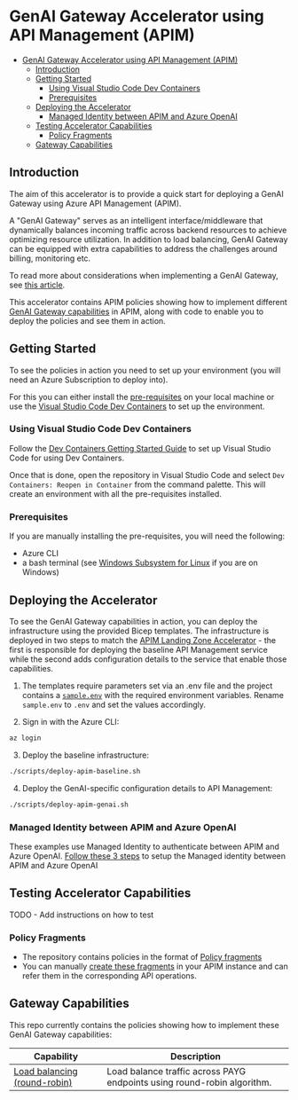 # GenAI Gateway Accelerator using API Management (APIM)

- [GenAI Gateway Accelerator using API Management (APIM)](#genai-gateway-accelerator-using-api-management-apim)
	- [Introduction](#introduction)
	- [Getting Started](#getting-started)
		- [Using Visual Studio Code Dev Containers](#using-visual-studio-code-dev-containers)
		- [Prerequisites](#prerequisites)
	- [Deploying the Accelerator](#deploying-the-accelerator)
		- [Managed Identity between APIM and Azure OpenAI](#managed-identity-between-apim-and-azure-openai)
	- [Testing Accelerator Capabilities](#testing-accelerator-capabilities)
		- [Policy Fragments](#policy-fragments)
	- [Gateway Capabilities](#gateway-capabilities)


## Introduction

The aim of this accelerator is to provide a quick start for deploying a GenAI Gateway using Azure API Management (APIM). 

A "GenAI Gateway" serves as an intelligent interface/middleware that dynamically balances incoming traffic across backend resources to achieve optimizing resource utilization. In addition to load balancing, GenAI Gateway can be equipped with extra capabilities to address the challenges around billing, monitoring etc.

To read more about considerations when implementing a GenAI Gateway, see [this article](https://learn.microsoft.com/ai/playbook/technology-guidance/generative-ai/dev-starters/genai-gateway/).

This accelerator contains APIM policies showing how to implement different [GenAI Gateway capabilities](#gateway-capabilities) in APIM, along with code to enable you to deploy the policies and see them in action.

## Getting Started

To see the policies in action you need to set up your environment (you will need an Azure Subscription to deploy into).

For this you can either install the [pre-requisites](#prerequisites) on your local machine or use the [Visual Studio Code Dev Containers](#using-visual-studio-code-dev-containers) to set up the environment.

### Using Visual Studio Code Dev Containers

Follow the [Dev Containers Getting Started Guide](https://code.visualstudio.com/docs/devcontainers/containers) to set up Visual Studio Code for using Dev Containers.

Once that is done, open the repository in Visual Studio Code and select `Dev Containers: Reopen in Container` from the command palette. This will create an environment with all the pre-requisites installed.

### Prerequisites

If you are manually installing the pre-requisites, you will need the following:

- Azure CLI
- a bash terminal (see [Windows Subsystem for Linux](https://learn.microsoft.com/en-us/windows/wsl/install) if you are on Windows)


## Deploying the Accelerator

To see the GenAI Gateway capabilities in action, you can deploy the infrastructure using the provided Bicep templates. The infrastructure is deployed in two steps to match the [APIM Landing Zone Accelerator](https://github.com/Azure/apim-landing-zone-accelerator/blob/feat-apim-v2/scenarios/scripts/deploy-apim-baseline.sh) - the first is responsible for deploying the baseline API Management service while the second adds configuration details to the service that enable those capabilities.  

1. The templates require parameters set via an .env file and the project contains a [`sample.env`](./sample.env) with the required environment variables. Rename `sample.env` to `.env` and set the values accordingly.

2. Sign in with the Azure CLI:

```bash
az login
```

3. Deploy the baseline infrastructure:

```bash
./scripts/deploy-apim-baseline.sh
```

4. Deploy the GenAI-specific configuration details to API Management:

```bash
./scripts/deploy-apim-genai.sh
```

### Managed Identity between APIM and Azure OpenAI

These examples use Managed Identity to authenticate between APIM and Azure OpenAI. [Follow these 3 steps](https://learn.microsoft.com/en-us/azure/api-management/api-management-authenticate-authorize-azure-openai#authenticate-with-managed-identity) to setup the Managed identity between APIM and Azure OpenAI

## Testing Accelerator Capabilities

TODO - Add instructions on how to test 

### Policy Fragments

- The repository contains policies in the format of [Policy fragments](https://learn.microsoft.com/en-us/azure/api-management/policy-fragments)
- You can manually [create these fragments](https://learn.microsoft.com/en-us/azure/api-management/policy-fragments#create-a-policy-fragment) in your APIM instance and can refer them in the corresponding API operations.


## Gateway Capabilities

This repo currently contains the policies showing how to implement these GenAI Gateway capabilities:

| Capability                                                                      | Description                                                             |
| ------------------------------------------------------------------------------- | ----------------------------------------------------------------------- |
| [Load balancing (round-robin)](./policies/load-balancing-round-robin/Readme.md) | Load balance traffic across PAYG endpoints using round-robin algorithm. |

